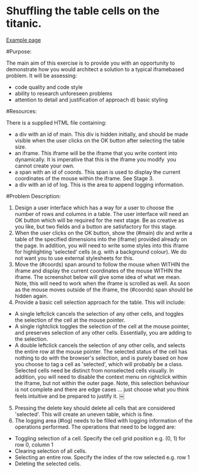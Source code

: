 Shuffling the table cells on the titanic.
==============

<a href="https://rawgit.com/parham-fazel/table_modifier/master/exercise.html" target="_blank">Example page</a>


#Purpose:

The main aim of this exercise is to provide you with an opportunity to demonstrate how you would architect a solution to a typical iframe­based problem. It will be assessing:
* code quality and code style
* ability to research unforeseen problems
* attention to detail and justification of approach d) basic styling

#Resources:

There is a supplied HTML file containing:
* a div with an id of main. This div is hidden initially, and should be made visible when the
user clicks on the OK button after selecting the table size.
* an iframe. This iframe will be the iframe that you write content into dynamically. It is
imperative that this is the iframe you modify ­­­ you cannot create your own.
* a span with an id of coords. This span is used to display the current coordinates of the
mouse within the iframe. See Stage 3.
* a div with an id of log. This is the area to append logging information.

#Problem Description:

1. Design a user interface which has a way for a user to choose the number of rows and columns in a table. The user interface will need an OK button which will be required for the next stage. Be as creative as you like, but two fields and a button are satisfactory for this stage.
2. When the user clicks on the OK button, show the (#main) div and write a table of the specified dimensions into the (iframe) provided already on the page. In addition, you will need to write some styles into this iframe for highlighting 'selected' cells (e.g. with a background colour). We do not want you to use external stylesheets for this.
3. Move the (#coords) span around to follow the mouse when WITHIN the iframe and display the current coordinates of the mouse WITHIN the iframe. The screenshot below will give some idea of what we mean. Note, this will need to work when the iframe is scrolled as well. As soon as the mouse moves outside of the iframe, the (#coords) span should be hidden again.
4. Provide a basic cell selection approach for the table. This will include:
  * A single left­click cancels the selection of any other cells, and toggles the selection of the cell at the mouse pointer.
  * A single right­click toggles the selection of the cell at the mouse pointer, and preserves selection of any other cells. Essentially, you are adding to the selection.
  * A double left­click cancels the selection of any other cells, and selects the entire row at the mouse pointer.
The selected status of the cell has nothing to do with the browser's selection, and is purely based on how you choose to tag a cell as 'selected', which will probably be a class. Selected cells need be distinct from non­selected cells visually.
In addition, you will need to disable the context menu on right­click within the iframe, but not within the outer page.
Note, this selection behaviour is not complete and there are edge cases ... just choose what you think feels intuitive and be prepared to justify it.
￼
5. Pressing the delete key should delete all cells that are considered 'selected'. This will create an uneven table, which is fine.
6. The logging area (#log) needs to be filled with logging information of the operations performed. The operations that need to be logged are:
  * Toggling selection of a cell. Specify the cell grid position e.g. (0, 1) for row 0, column 1
  * Clearing selection of all cells.
  * Selecting an entire row. Specify the index of the row selected
e.g. row 1
  * Deleting the selected cells.

